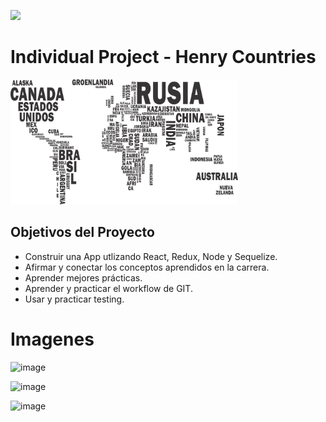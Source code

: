<p align="left" dir="auto">
    <img src='https://static.wixstatic.com/media/85087f_0d84cbeaeb824fca8f7ff18d7c9eaafd~mv2.png/v1/fill/w_160,h_30,al_c,q_85,usm_0.66_1.00_0.01/Logo_completo_Color_1PNG.webp'> </img>
</p>

# Individual Project - Henry Countries

<p align="left">
  <img height="200" src="./countries.png" />
</p>

## Objetivos del Proyecto

- Construir una App utlizando React, Redux, Node y Sequelize.
- Afirmar y conectar los conceptos aprendidos en la carrera.
- Aprender mejores prácticas.
- Aprender y practicar el workflow de GIT.
- Usar y practicar testing.

# Imagenes

![image](https://user-images.githubusercontent.com/92419425/182439590-34c200a5-5324-412e-8ed7-1b50df394ada.png)

![image](https://user-images.githubusercontent.com/92419425/182439925-dd0045ed-bcf0-442f-9911-3bb0c6b18fe5.png)

![image](https://user-images.githubusercontent.com/92419425/182440005-5d79a870-f600-4347-905a-0f3d43a2ac3c.png)

